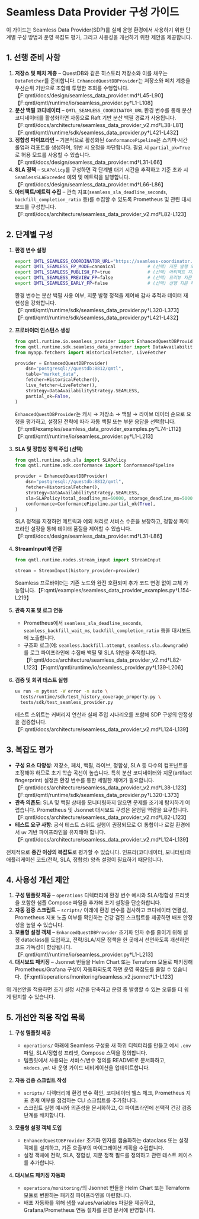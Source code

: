 # Seamless Data Provider 구성 가이드

이 가이드는 Seamless Data Provider(SDP)를 실제 운영 환경에서 사용하기 위한 단계별 구성 방법과 운영 복잡도 평가, 그리고 사용성을 개선하기 위한 제안을 제공합니다.

## 1. 선행 준비 사항

1. **저장소 및 페치 계층** – QuestDB와 같은 히스토리 저장소와 이를 채우는 `DataFetcher`를 준비합니다. `EnhancedQuestDBProvider`는 저장소와 페치 계층을 우선순위 기반으로 조합해 투명한 조회를 수행합니다.【F:qmtl/docs/design/seamless_data_provider.md†L45-L90】【F:qmtl/qmtl/runtime/io/seamless_provider.py†L1-L108】
2. **분산 백필 코디네이터** – `QMTL_SEAMLESS_COORDINATOR_URL` 환경 변수를 통해 분산 코디네이터를 활성화하면 자동으로 Raft 기반 분산 백필 경로가 사용됩니다.【F:qmtl/docs/architecture/seamless_data_provider_v2.md†L38-L81】【F:qmtl/qmtl/runtime/sdk/seamless_data_provider.py†L421-L432】
3. **정합성 파이프라인** – 기본적으로 활성화된 `ConformancePipeline`은 스키마·시간 롤업과 리포트를 생성하며, 위반 시 요청을 차단합니다. 필요 시 `partial_ok=True`로 허용 모드를 사용할 수 있습니다.【F:qmtl/docs/design/seamless_data_provider.md†L31-L66】
4. **SLA 정책** – `SLAPolicy`를 구성하면 각 단계별 대기 시간을 추적하고 기준 초과 시 `SeamlessSLAExceeded` 예외 및 메트릭을 발행합니다.【F:qmtl/docs/design/seamless_data_provider.md†L66-L86】
5. **아티팩트/메트릭 수집** – 관측 지표(`seamless_sla_deadline_seconds`, `backfill_completion_ratio` 등)를 수집할 수 있도록 Prometheus 및 관련 대시보드를 구성합니다.【F:qmtl/docs/architecture/seamless_data_provider_v2.md†L82-L123】

## 2. 단계별 구성

1. **환경 변수 설정**
   ```bash
   export QMTL_SEAMLESS_COORDINATOR_URL="https://seamless-coordinator.internal"
   export QMTL_SEAMLESS_FP_MODE=canonical            # (선택) 지문 발행 모드
   export QMTL_SEAMLESS_PUBLISH_FP=true              # (선택) 아티팩트 지문 게시
   export QMTL_SEAMLESS_PREVIEW_FP=false             # (선택) 프리뷰 지문 허용
   export QMTL_SEAMLESS_EARLY_FP=false               # (선택) 선행 지문 허용
   ```
   환경 변수는 분산 백필 사용 여부, 지문 발행 정책을 제어해 감사 추적과 데이터 재현성을 강화합니다.【F:qmtl/qmtl/runtime/sdk/seamless_data_provider.py†L320-L373】【F:qmtl/qmtl/runtime/sdk/seamless_data_provider.py†L421-L432】

2. **프로바이더 인스턴스 생성**
   ```python
   from qmtl.runtime.io.seamless_provider import EnhancedQuestDBProvider
   from qmtl.runtime.sdk.seamless_data_provider import DataAvailabilityStrategy
   from myapp.fetchers import HistoricalFetcher, LiveFetcher

   provider = EnhancedQuestDBProvider(
       dsn="postgresql://questdb:8812/qmtl",
       table="market_data",
       fetcher=HistoricalFetcher(),
       live_fetcher=LiveFetcher(),
       strategy=DataAvailabilityStrategy.SEAMLESS,
       partial_ok=False,
   )
   ```
   `EnhancedQuestDBProvider`는 캐시 → 저장소 → 백필 → 라이브 데이터 순으로 요청을 평가하고, 설정된 전략에 따라 자동 백필 또는 부분 응답을 선택합니다.【F:qmtl/examples/seamless_data_provider_examples.py†L74-L112】【F:qmtl/qmtl/runtime/io/seamless_provider.py†L1-L213】

3. **SLA 및 정합성 정책 주입 (선택)**
   ```python
   from qmtl.runtime.sdk.sla import SLAPolicy
   from qmtl.runtime.sdk.conformance import ConformancePipeline

   provider = EnhancedQuestDBProvider(
       dsn="postgresql://questdb:8812/qmtl",
       fetcher=HistoricalFetcher(),
       strategy=DataAvailabilityStrategy.SEAMLESS,
       sla=SLAPolicy(total_deadline_ms=60000, storage_deadline_ms=5000),
       conformance=ConformancePipeline.partial_ok(True),
   )
   ```
   SLA 정책을 지정하면 메트릭과 예외 처리로 서비스 수준을 보장하고, 정합성 파이프라인 설정을 통해 데이터 품질을 제어할 수 있습니다.【F:qmtl/docs/design/seamless_data_provider.md†L31-L86】

4. **StreamInput에 연결**
   ```python
   from qmtl.runtime.nodes.stream_input import StreamInput

   stream = StreamInput(history_provider=provider)
   ```
   Seamless 프로바이더는 기존 노드와 완전 호환되며 추가 코드 변경 없이 교체 가능합니다.【F:qmtl/examples/seamless_data_provider_examples.py†L154-L219】

5. **관측 지표 및 로그 연동**
   - Prometheus에서 `seamless_sla_deadline_seconds`, `seamless_backfill_wait_ms`, `backfill_completion_ratio` 등을 대시보드에 노출합니다.
   - 구조화 로그(예: `seamless.backfill.attempt`, `seamless.sla.downgrade`)를 로그 파이프라인에 수집해 백필 및 SLA 위반을 추적합니다.【F:qmtl/docs/architecture/seamless_data_provider_v2.md†L82-L123】【F:qmtl/qmtl/runtime/io/seamless_provider.py†L139-L206】

6. **검증 및 회귀 테스트 실행**
   ```bash
   uv run -m pytest -W error -n auto \
     tests/runtime/sdk/test_history_coverage_property.py \
     tests/sdk/test_seamless_provider.py
   ```
   테스트 스위트는 커버리지 연산과 실패 주입 시나리오를 포함해 SDP 구성의 안정성을 검증합니다.【F:qmtl/docs/architecture/seamless_data_provider_v2.md†L124-L139】

## 3. 복잡도 평가

- **구성 요소 다양성**: 저장소, 페치, 백필, 라이브, 정합성, SLA 등 다수의 컴포넌트를 조정해야 하므로 초기 학습 곡선이 높습니다. 특히 분산 코디네이터와 지문(artifact fingerprint) 설정은 환경 변수를 통한 세밀한 제어가 필요합니다.【F:qmtl/docs/architecture/seamless_data_provider_v2.md†L38-L123】【F:qmtl/qmtl/runtime/sdk/seamless_data_provider.py†L320-L373】
- **관측 의존도**: SLA 및 백필 상태를 모니터링하지 않으면 문제를 조기에 탐지하기 어렵습니다. Prometheus 및 Jsonnet 대시보드 구성은 운영팀 역량을 요구합니다.【F:qmtl/docs/architecture/seamless_data_provider_v2.md†L82-L123】
- **테스트 요구 사항**: 공식 테스트 스위트 실행이 권장되므로 CI 통합이나 로컬 환경에서 `uv` 기반 파이프라인을 유지해야 합니다.【F:qmtl/docs/architecture/seamless_data_provider_v2.md†L124-L139】

전체적으로 **중간 이상의 복잡도**로 평가할 수 있습니다. 인프라(코디네이터, 모니터링)와 애플리케이션 코드(전략, SLA, 정합성) 양측 설정이 필요하기 때문입니다.

## 4. 사용성 개선 제안

1. **구성 템플릿 제공** – `operations` 디렉터리에 환경 변수 예시와 SLA/정합성 프리셋을 포함한 샘플 Compose 파일을 추가해 초기 설정을 단순화합니다.
2. **자동 검증 스크립트** – `scripts/` 아래에 환경 변수를 검사하고 코디네이터 연결성, Prometheus 지표 노출 여부를 확인하는 건강 검진 스크립트를 제공하면 배포 안정성을 높일 수 있습니다.
3. **모듈형 설정 객체** – `EnhancedQuestDBProvider` 초기화 인자 수를 줄이기 위해 설정 dataclass를 도입하고, 전략/SLA/지문 정책을 한 곳에서 선언하도록 개선하면 코드 가독성이 향상됩니다.【F:qmtl/qmtl/runtime/io/seamless_provider.py†L1-L213】
4. **대시보드 패키징** – Jsonnet 번들을 Helm Chart 또는 Terraform 모듈로 패키징해 Prometheus/Grafana 구성이 자동화되도록 하면 운영 복잡도를 줄일 수 있습니다.【F:qmtl/operations/monitoring/seamless_v2.jsonnet†L1-L123】

위 개선안을 적용하면 초기 설정 시간을 단축하고 운영 중 발생할 수 있는 오류를 더 쉽게 탐지할 수 있습니다.

## 5. 개선안 적용 작업 목록

1. **구성 템플릿 제공**
   - `operations/` 아래에 Seamless 구성용 새 하위 디렉터리를 만들고 예시 `.env` 파일, SLA/정합성 프리셋, Compose 스택을 정의합니다.
   - 템플릿에서 사용되는 서비스/변수 정의를 README로 문서화하고, `mkdocs.yml` 내 운영 가이드 네비게이션을 업데이트합니다.

2. **자동 검증 스크립트 작성**
   - `scripts/` 디렉터리에 환경 변수 확인, 코디네이터 헬스 체크, Prometheus 지표 존재 여부를 점검하는 CLI 스크립트를 추가합니다.
   - 스크립트 실행 예시와 의존성을 문서화하고, CI 파이프라인에 선택적 건강 검증 단계를 배치합니다.

3. **모듈형 설정 객체 도입**
   - `EnhancedQuestDBProvider` 초기화 인자를 캡슐화하는 dataclass 또는 설정 객체를 설계하고, 기존 호출부의 마이그레이션 계획을 수립합니다.
   - 설정 객체에 전략, SLA, 정합성, 지문 정책 필드를 정의하고 관련 테스트 케이스를 추가합니다.

4. **대시보드 패키징 자동화**
   - `operations/monitoring/`의 Jsonnet 번들을 Helm Chart 또는 Terraform 모듈로 변환하는 패키징 파이프라인을 마련합니다.
   - 배포 자동화를 위해 샘플 values/variables 파일을 제공하고, Grafana/Prometheus 연동 절차를 운영 문서에 반영합니다.
